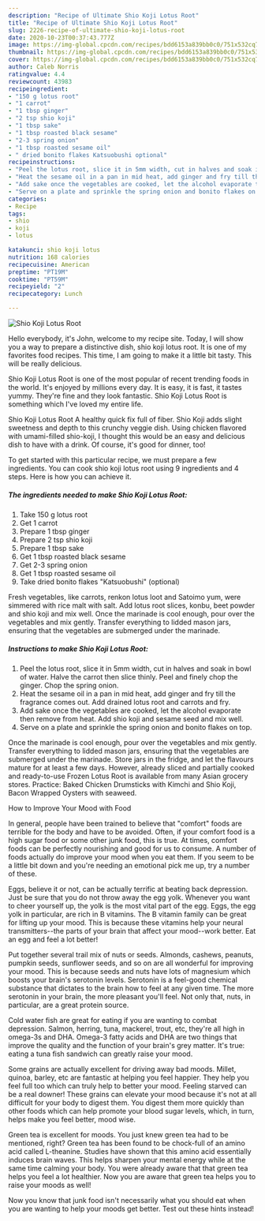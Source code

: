 ```yaml
---
description: "Recipe of Ultimate Shio Koji Lotus Root"
title: "Recipe of Ultimate Shio Koji Lotus Root"
slug: 2226-recipe-of-ultimate-shio-koji-lotus-root
date: 2020-10-23T00:37:43.777Z
image: https://img-global.cpcdn.com/recipes/bdd6153a839bb0c0/751x532cq70/shio-koji-lotus-root-recipe-main-photo.jpg
thumbnail: https://img-global.cpcdn.com/recipes/bdd6153a839bb0c0/751x532cq70/shio-koji-lotus-root-recipe-main-photo.jpg
cover: https://img-global.cpcdn.com/recipes/bdd6153a839bb0c0/751x532cq70/shio-koji-lotus-root-recipe-main-photo.jpg
author: Caleb Norris
ratingvalue: 4.4
reviewcount: 43983
recipeingredient:
- "150 g lotus root"
- "1 carrot"
- "1 tbsp ginger"
- "2 tsp shio koji"
- "1 tbsp sake"
- "1 tbsp roasted black sesame"
- "2-3 spring onion"
- "1 tbsp roasted sesame oil"
- " dried bonito flakes Katsuobushi optional"
recipeinstructions:
- "Peel the lotus root, slice it in 5mm width, cut in halves and soak in bowl of water. Halve the carrot then slice thinly. Peel and finely chop the ginger. Chop the spring onion."
- "Heat the sesame oil in a pan in mid heat, add ginger and fry till the fragrance comes out. Add drained lotus root and carrots and fry."
- "Add sake once the vegetables are cooked, let the alcohol evaporate then remove from heat. Add shio koji and sesame seed and mix well."
- "Serve on a plate and sprinkle the spring onion and bonito flakes on top."
categories:
- Recipe
tags:
- shio
- koji
- lotus

katakunci: shio koji lotus 
nutrition: 168 calories
recipecuisine: American
preptime: "PT19M"
cooktime: "PT59M"
recipeyield: "2"
recipecategory: Lunch

---
```



![Shio Koji Lotus Root](https://img-global.cpcdn.com/recipes/bdd6153a839bb0c0/751x532cq70/shio-koji-lotus-root-recipe-main-photo.jpg)

Hello everybody, it's John, welcome to my recipe site. Today, I will show you a way to prepare a distinctive dish, shio koji lotus root. It is one of my favorites food recipes. This time, I am going to make it a little bit tasty. This will be really delicious.

Shio Koji Lotus Root is one of the most popular of recent trending foods in the world. It's enjoyed by millions every day. It is easy, it is fast, it tastes yummy. They're fine and they look fantastic. Shio Koji Lotus Root is something which I've loved my entire life.

Shio Koji Lotus Root A healthy quick fix full of fiber. Shio Koji adds slight sweetness and depth to this crunchy veggie dish. Using chicken flavored with umami-filled shio-koji, I thought this would be an easy and delicious dish to have with a drink. Of course, it&#39;s good for dinner, too!


To get started with this particular recipe, we must prepare a few ingredients. You can cook shio koji lotus root using 9 ingredients and 4 steps. Here is how you can achieve it.

<!--inarticleads1-->

##### The ingredients needed to make Shio Koji Lotus Root:

1. Take 150 g lotus root
1. Get 1 carrot
1. Prepare 1 tbsp ginger
1. Prepare 2 tsp shio koji
1. Prepare 1 tbsp sake
1. Get 1 tbsp roasted black sesame
1. Get 2-3 spring onion
1. Get 1 tbsp roasted sesame oil
1. Take  dried bonito flakes &#34;Katsuobushi&#34; (optional)


Fresh vegetables, like carrots, renkon lotus loot and Satoimo yum, were simmered with rice malt with salt. Add lotus root slices, konbu, beet powder and shio koji and mix well. Once the marinade is cool enough, pour over the vegetables and mix gently. Transfer everything to lidded mason jars, ensuring that the vegetables are submerged under the marinade. 

<!--inarticleads2-->

##### Instructions to make Shio Koji Lotus Root:

1. Peel the lotus root, slice it in 5mm width, cut in halves and soak in bowl of water. Halve the carrot then slice thinly. Peel and finely chop the ginger. Chop the spring onion.
1. Heat the sesame oil in a pan in mid heat, add ginger and fry till the fragrance comes out. Add drained lotus root and carrots and fry.
1. Add sake once the vegetables are cooked, let the alcohol evaporate then remove from heat. Add shio koji and sesame seed and mix well.
1. Serve on a plate and sprinkle the spring onion and bonito flakes on top.


Once the marinade is cool enough, pour over the vegetables and mix gently. Transfer everything to lidded mason jars, ensuring that the vegetables are submerged under the marinade. Store jars in the fridge, and let the flavours mature for at least a few days. However, already sliced and partially cooked and ready-to-use Frozen Lotus Root is available from many Asian grocery stores. Practice: Baked Chicken Drumsticks with Kimchi and Shio Koji, Bacon Wrapped Oysters with seaweed. 

How to Improve Your Mood with Food


In general, people have been trained to believe that "comfort" foods are terrible for the body and have to be avoided. Often, if your comfort food is a high sugar food or some other junk food, this is true. At times, comfort foods can be perfectly nourishing and good for us to consume. A number of foods actually do improve your mood when you eat them. If you seem to be a little bit down and you're needing an emotional pick me up, try a number of these.

Eggs, believe it or not, can be actually terrific at beating back depression. Just be sure that you do not throw away the egg yolk. Whenever you want to cheer yourself up, the yolk is the most vital part of the egg. Eggs, the egg yolk in particular, are rich in B vitamins. The B vitamin family can be great for lifting up your mood. This is because these vitamins help your neural transmitters--the parts of your brain that affect your mood--work better. Eat an egg and feel a lot better!

Put together several trail mix of nuts or seeds. Almonds, cashews, peanuts, pumpkin seeds, sunflower seeds, and so on are all wonderful for improving your mood. This is because seeds and nuts have lots of magnesium which boosts your brain's serotonin levels. Serotonin is a feel-good chemical substance that dictates to the brain how to feel at any given time. The more serotonin in your brain, the more pleasant you'll feel. Not only that, nuts, in particular, are a great protein source.

Cold water fish are great for eating if you are wanting to combat depression. Salmon, herring, tuna, mackerel, trout, etc, they're all high in omega-3s and DHA. Omega-3 fatty acids and DHA are two things that improve the quality and the function of your brain's grey matter. It's true: eating a tuna fish sandwich can greatly raise your mood. 

Some grains are actually excellent for driving away bad moods. Millet, quinoa, barley, etc are fantastic at helping you feel happier. They help you feel full too which can truly help to better your mood. Feeling starved can be a real downer! These grains can elevate your mood because it's not at all difficult for your body to digest them. You digest them more quickly than other foods which can help promote your blood sugar levels, which, in turn, helps make you feel better, mood wise.

Green tea is excellent for moods. You just knew green tea had to be mentioned, right? Green tea has been found to be chock-full of an amino acid called L-theanine. Studies have shown that this amino acid essentially induces brain waves. This helps sharpen your mental energy while at the same time calming your body. You were already aware that that green tea helps you feel a lot healthier. Now you are aware that green tea helps you to raise your moods as well!

Now you know that junk food isn't necessarily what you should eat when you are wanting to help your moods get better. Test out  these hints  instead!

